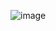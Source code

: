 ![image](https://github.com/In-inka/phonebook/assets/119360847/59118e59-cea0-42db-ae4f-b2b40fbcb2c4)
